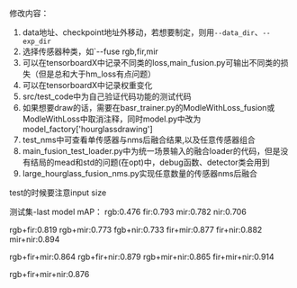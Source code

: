 修改内容：

1. data地址、checkpoint地址外移动，若想要制定，则用`--data_dir`、`--exp_dir`
2. 选择传感器种类，如`--fuse rgb,fir,mir
3. 可以在tensorboardX中记录不同类的loss,main_fusion.py可输出不同类的损失（但是总和大于hm_loss有点问题）
4. 可以在tensorboardX中记录权重变化
5. src/test_code中为自己验证代码功能的测试代码
6. 如果想要draw的话，需要在basr_trainer.py的ModleWithLoss_fusion或ModleWithLoss中取消注释，同时model.py中改为model_factory['hourglassdrawing']
7. test_nms中可查看单传感器与nms后融合结果,以及任意传感器组合
8. main_fusion_test_loader.py中为统一场景输入的融合loader的代码，但是没有结局的mead和std的问题(在opt)中，debug函数、detector类会用到
9. large_hourglass_fusion_nms.py实现任意数量的传感器nms后融合

test的时候要注意input size

测试集-last model mAP：
rgb:0.476
fir:0.793
mir:0.782
nir:0.706

rgb+fir:0.819
rgb+mir:0.773
fgb+nir:0.733
fir+mir:0.877
fir+nir:0.882
mir+nir:0.894

rgb+fir+mir:0.864
rgb+fir+nir:0.879
rgb+mir+nir:0.865
fir+mir+nir:0.914

rgb+fir+mir+nir:0.876



